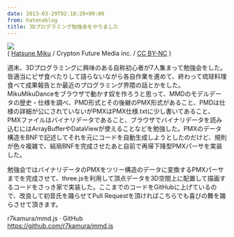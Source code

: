 ```yaml
---
date: 2013-03-29T02:18:29+09:00
from: hatenablog
title: 3Dプログラミング勉強会をやりました
---
```


<p><img src="http://dl.dropbox.com/u/5978869/image/20130329_010914.png"><br>
( <a href="http://piapro.net/en_for_creators.html#prettyPhoto">Hatsune Miku</a> / Crypton Future Media inc. / <a href="http://creativecommons.org/licenses/by-nc/3.0/">CC BY-NC</a> )</p><p>週末、3Dプログラミングに興味のある自称初心者が7人集まって勉強会をした。皆適当にピザ食べたりして語らないながら各自作業を進めて、終わって琉球料理食べて成果報告とか最近のプログラミング界隈の話とかをした。MikuMikuDanceをブラウザで動かす奴を作ろうと思って、MMDのモデルデータの歴史・仕様を調べ、PMD形式とその後継のPMX形式があること、PMDは仕様の詳細が公にされていないがPMXはPMX仕様.txtに少し書いてあること、PMXファイルはバイナリデータであること、ブラウザでバイナリデータを読み込むにはArrayBufferやDataViewが使えることなどを勉強した。PMXのデータ構造をBNFで記述してそれを元にコードを自動生成しようとしたのだけど、規則が色々複雑で、結局BNFを完成させたあと自前で再帰下降型PMXパーサを実装した。</p><p>勉強会ではバイナリデータのPMXをツリー構造のデータに変換するPMXパーサまでを完成させて、three.jsを利用して頂点データを3D空間上に配置して描画するコードをさっき家で実装した。ここまでのコードをGitHubに上げているので、改良して初音氏を踊らせてPull Requestを頂ければこちらでも喜びの舞を踊らさせて頂きます。</p><p>r7kamura/mmd.js · GitHub<br>
<a href="https://github.com/r7kamura/mmd.js">https://github.com/r7kamura/mmd.js</a></p>

